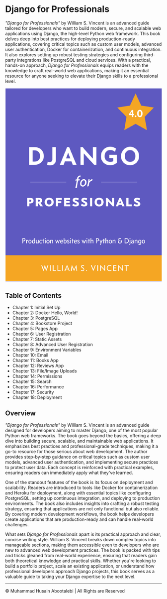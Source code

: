 
<!-- ©©©©©©©©©©©©©©©©©©©©©©©© All Rights Are Reserved By Muhammad Husain Abootalebi ©©©©©©©©©©©©©©©©©©©©©©©©©©©©©©©©©© -->

# Django for Professionals

*"Django for Professionals"* by William S. Vincent is an advanced guide tailored for developers who want to build modern, secure, and scalable web applications using Django, the high-level Python web framework. This book delves deep into best practices for deploying production-ready applications, covering critical topics such as custom user models, advanced user authentication, Docker for containerization, and continuous integration. It also explores setting up robust testing strategies and configuring third-party integrations like PostgreSQL and cloud services. With a practical, hands-on approach, *Django for Professionals* equips readers with the knowledge to craft real-world web applications, making it an essential resource for anyone seeking to elevate their Django skills to a professional level.

![Django For Beginners](../../assets/Books/Book%20Covers/0%20-%202%20-%20Django%20for%20Professionals.webp)

## Table of Contents

- Chapter 1: Initial Set Up
- Chapter 2: Docker Hello, World!
- Chapter 3: PostgreSQL
- Chapter 4: Bookstore Project
- Chapter 5: Pages App
- Chapter 6: User Registration
- Chapter 7: Static Assets
- Chapter 8: Advanced User Registration
- Chapter 9: Environment Variables
- Chapter 10: Email
- Chapter 11: Books App
- Chapter 12: Reviews App
- Chapter 13: File/Image Uploads
- Chapter 14: Permissions
- Chapter 15: Search
- Chapter 16: Performance
- Chapter 17: Security
- Chapter 18: Deployment

## Overview

*"Django for Professionals"* by William S. Vincent is an advanced guide designed for developers aiming to master Django, one of the most popular Python web frameworks. The book goes beyond the basics, offering a deep dive into building secure, scalable, and maintainable web applications. It emphasizes best practices and professional-grade techniques, making it a go-to resource for those serious about web development. The author provides step-by-step guidance on critical topics such as custom user models, advanced user authentication, and implementing secure practices to protect user data. Each concept is reinforced with practical examples, ensuring readers can immediately apply what they've learned.  

One of the standout features of the book is its focus on deployment and scalability. Readers are introduced to tools like Docker for containerization and Heroku for deployment, along with essential topics like configuring PostgreSQL, setting up continuous integration, and deploying to production environments. The book also includes insights into crafting a robust testing strategy, ensuring that applications are not only functional but also reliable. By covering modern development workflows, the book helps developers create applications that are production-ready and can handle real-world challenges.  

What sets *Django for Professionals* apart is its practical approach and clear, concise writing style. William S. Vincent breaks down complex topics into manageable sections, making them accessible even to developers who are new to advanced web development practices. The book is packed with tips and tricks gleaned from real-world experience, ensuring that readers gain both theoretical knowledge and practical skills. Whether you're looking to build a portfolio project, scale an existing application, or understand how professional developers approach Django projects, this book serves as a valuable guide to taking your Django expertise to the next level.  

---

© Muhammad Husain Abootalebi | All Rights are Reserved

<!-- ©©©©©©©©©©©©©©©©©©©©©©©© All Rights Are Reserved By Muhammad Husain Abootalebi ©©©©©©©©©©©©©©©©©©©©©©©©©©©©©©©©©© -->
